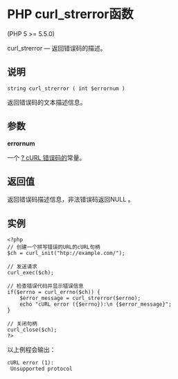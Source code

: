 # PHP curl_strerror函数



(PHP 5 &gt;= 5.5.0)

curl_strerror — 返回错误码的描述。

## 说明

```
string curl_strerror ( int $errornum )

```

返回错误码的文本描述信息。

## 参数

**errornum**

一个 [? cURL 错误码的](//curl.haxx.se/libcurl/c/libcurl-errors.html)常量。

## 返回值

返回错误码描述信息，非法错误码返回NULL 。

## 实例

```
<?php
// 创建一个拼写错误的URL的cURL句柄
$ch = curl_init("htp://example.com/");

// 发送请求
curl_exec($ch);

// 检查错误代码并显示错误信息
if($errno = curl_errno($ch)) {
    $error_message = curl_strerror($errno);
    echo "cURL error ({$errno}):\n {$error_message}";
}

// 关闭句柄
curl_close($ch);
?>

```

以上例程会输出：

```
cURL error (1):
 Unsupported protocol

```



